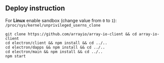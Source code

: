  
## Deploy instruction

For **Linux** enable sandbox (change value from `0` to `1`): `/proc/sys/kernel/unprivileged_userns_clone`
```
git clone https://github.com/arrayio/array-io-client && cd array-io-client
cd electron/client && npm install && cd ../..
cd electron/dapps && npm install && cd ../..
cd electron/main && npm install && cd ../..
npm start
```
